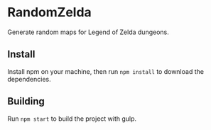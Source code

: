# RandomZelda
Generate random maps for Legend of Zelda dungeons.

## Install
Install npm on your machine, then run `npm install` to download the dependencies.

## Building
Run `npm start` to build the project with gulp.
